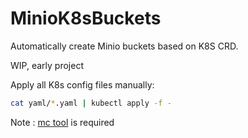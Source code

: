 # MinioK8sBuckets

Automatically create Minio buckets based on K8S CRD.

WIP, early project

Apply all K8s config files manually:

```bash
cat yaml/*.yaml | kubectl apply -f -
```

Note : [mc tool](https://min.io/download) is required